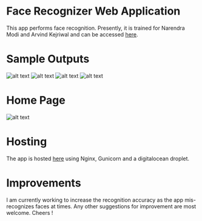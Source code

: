# Face Recognizer Web Application
This app performs face recognition. Presently, it is trained for Narendra Modi and Arvind Kejriwal and can be accessed [here](http://139.59.67.15/). 
# Sample Outputs
![alt text](https://github.com/Anwesh2/face_recognizer_webapp/blob/master/faceapp/successful-outputs-screenshots/both_yes.png)
![alt text](https://github.com/Anwesh2/face_recognizer_webapp/blob/master/faceapp/successful-outputs-screenshots/successful_three.png)
![alt text](https://github.com/Anwesh2/face_recognizer_webapp/blob/master/faceapp/successful-outputs-screenshots/katrina_no.png)
![alt text](https://github.com/Anwesh2/face_recognizer_webapp/blob/master/faceapp/successful-outputs-screenshots/Four.png)
# Home Page
![alt text](https://github.com/Anwesh2/face_recognizer_webapp/blob/master/faceapp/homepage_1.png)
# Hosting
The app is hosted [here](http://139.59.67.15/) using Nginx, Gunicorn and a digitalocean droplet.
# Improvements
I am currently working to increase the recognition accuracy as the app mis-recognizes faces at times. Any other suggestions for improvement are most welcome. Cheers !

